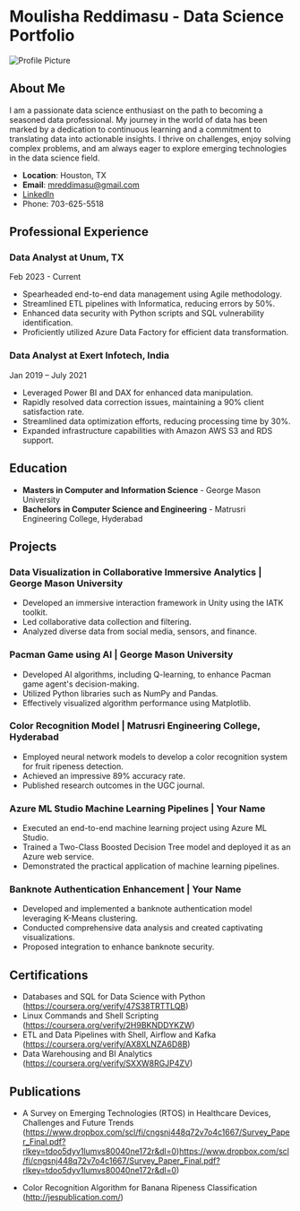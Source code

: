 # Moulisha Reddimasu - Data Science Portfolio

![Profile Picture](link-to-your-profile-picture)

## About Me

I am a passionate data science enthusiast on the path to becoming a seasoned data professional. My journey in the world of data has been marked by a dedication to continuous learning and a commitment to translating data into actionable insights. I thrive on challenges, enjoy solving complex problems, and am always eager to explore emerging technologies in the data science field.

- **Location**: Houston, TX
- **Email**: mreddimasu@gmail.com
- [LinkedIn]([https://www.linkedin.com/in/moulisha-r-240679228/])
- Phone: 703-625-5518


## Professional Experience

### Data Analyst at Unum, TX
Feb 2023 - Current

- Spearheaded end-to-end data management using Agile methodology.
- Streamlined ETL pipelines with Informatica, reducing errors by 50%.
- Enhanced data security with Python scripts and SQL vulnerability identification.
- Proficiently utilized Azure Data Factory for efficient data transformation.

### Data Analyst at Exert Infotech, India
Jan 2019 – July 2021

- Leveraged Power BI and DAX for enhanced data manipulation.
- Rapidly resolved data correction issues, maintaining a 90% client satisfaction rate.
- Streamlined data optimization efforts, reducing processing time by 30%.
- Expanded infrastructure capabilities with Amazon AWS S3 and RDS support.

## Education

- **Masters in Computer and Information Science** - George Mason University
- **Bachelors in Computer Science and Engineering** - Matrusri Engineering College, Hyderabad

## Projects

### Data Visualization in Collaborative Immersive Analytics | George Mason University

- Developed an immersive interaction framework in Unity using the IATK toolkit.
- Led collaborative data collection and filtering.
- Analyzed diverse data from social media, sensors, and finance.

### Pacman Game using AI | George Mason University

- Developed AI algorithms, including Q-learning, to enhance Pacman game agent's decision-making.
- Utilized Python libraries such as NumPy and Pandas.
- Effectively visualized algorithm performance using Matplotlib.

### Color Recognition Model | Matrusri Engineering College, Hyderabad

- Employed neural network models to develop a color recognition system for fruit ripeness detection.
- Achieved an impressive 89% accuracy rate.
- Published research outcomes in the UGC journal.

### Azure ML Studio Machine Learning Pipelines | Your Name

- Executed an end-to-end machine learning project using Azure ML Studio.
- Trained a Two-Class Boosted Decision Tree model and deployed it as an Azure web service.
- Demonstrated the practical application of machine learning pipelines.

### Banknote Authentication Enhancement | Your Name

- Developed and implemented a banknote authentication model leveraging K-Means clustering.
- Conducted comprehensive data analysis and created captivating visualizations.
- Proposed integration to enhance banknote security.

## Certifications

- Databases and SQL for Data Science with Python (https://coursera.org/verify/47S38TRTTLQB)
- Linux Commands and Shell Scripting (https://coursera.org/verify/2H9BKNDDYKZW)
- ETL and Data Pipelines with Shell, Airflow and Kafka (https://coursera.org/verify/AX8XLNZA6D8B)
- Data Warehousing and BI Analytics (https://coursera.org/verify/SXXW8RGJP4ZV)

## Publications

- A Survey on Emerging Technologies (RTOS) in Healthcare Devices, Challenges and Future Trends
 (https://www.dropbox.com/scl/fi/cngsnj448q72v7o4c1667/Survey_Paper_Final.pdf?rlkey=tdoo5dyv1lumvs80040ne172r&dl=0)https://www.dropbox.com/scl/fi/cngsnj448q72v7o4c1667/Survey_Paper_Final.pdf?rlkey=tdoo5dyv1lumvs80040ne172r&dl=0)
  
- Color Recognition Algorithm for Banana Ripeness Classification
  (http://jespublication.com/)


